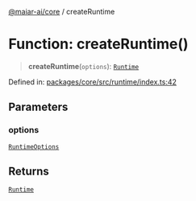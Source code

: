[@maiar-ai/core](../index.md) / createRuntime

# Function: createRuntime()

> **createRuntime**(`options`): [`Runtime`](../classes/Runtime.md)

Defined in: [packages/core/src/runtime/index.ts:42](https://github.com/UraniumCorporation/maiar-ai/blob/main/packages/core/src/runtime/index.ts#L42)

## Parameters

### options

[`RuntimeOptions`](../interfaces/RuntimeOptions.md)

## Returns

[`Runtime`](../classes/Runtime.md)
